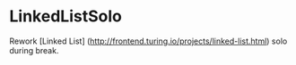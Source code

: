 # LinkedListSolo

Rework [Linked List] (http://frontend.turing.io/projects/linked-list.html) solo during break.
